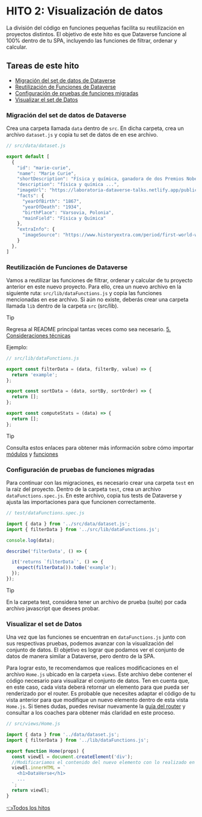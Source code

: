 # **HITO 2:** Visualización de datos

La división del código en funciones pequeñas facilita su
reutilización en proyectos distintos.
El objetivo de este hito es que Dataverse
funcione al 100% dentro de tu SPA,
incluyendo las funciones de filtrar,
ordenar y calcular.

## Tareas de este hito

- [Migración del set de datos de Dataverse](#migración-del-set-de-datos-de-dataverse)
- [Reutilización de Funciones de Dataverse](#reutilización-de-funciones-de-dataverse)
- [Configuración de pruebas de funciones migradas](#configuración-de-pruebas-de-funciones-migradas)
- [Visualizar el set de Datos](#visualizar-el-set-de-datos)

### Migración del set de datos de Dataverse

Crea una carpeta llamada `data` dentro de `src`.
En dicha carpeta, crea un archivo `dataset.js` y
copia tu set de datos de en ese archivo.

``` js
// src/data/dataset.js

export default [
  {
    "id": "marie-curie",
    "name": "Marie Curie",
    "shortDescription": "Física y química, ganadora de dos Premios Nobel.",
    "description": "física y química ...",
    "imageUrl": "https://laboratoria-dataverse-talks.netlify.app/public/marie-curie.jpg",
    "facts": {
      "yearOfBirth": "1867",
      "yearOfDeath": "1934",
      "birthPlace": "Varsovia, Polonia",
      "mainField": "Física y Química"
    },
    "extraInfo": {
      "imageSource": "https://www.historyextra.com/period/first-world-war/life-of-the-week-marie-curie/"
    }
  },
]
```

### Reutilización de Funciones de Dataverse

Vamos a reutilizar las funciones de filtrar, ordenar y
calcular de tu proyecto anterior en este nuevo proyecto.
Para ello, crea un nuevo archivo en la siguiente ruta:
`src/lib/dataFunctions.js` y copia las funciones mencionadas
en ese archivo. Si aún no existe, deberás crear una carpeta llamada
`lib` dentro de la carpeta `src` (src/lib).

>[!TIP]
> Regresa al README principal tantas veces como sea necesario.
> [5. Consideraciones técnicas](../README.md#5-consideraciones-técnicas)

Ejemplo:

```js
// src/lib/dataFunctions.js

export const filterData = (data, filterBy, value) => {
  return 'example';
};

export const sortData = (data, sortBy, sortOrder) => {
  return [];
};

export const computeStats = (data) => {
  return [];
};
```

>[!TIP]
>Consulta estos enlaces para obtener más información sobre cómo importar
>[módulos](https://developer.mozilla.org/es/docs/Web/JavaScript/Guide/Modules)
>y [funciones](https://developer.mozilla.org/es/docs/Web/JavaScript/Reference/Functions)

### Configuración de pruebas de funciones migradas

Para continuar con las migraciones, es necesario crear una
carpeta `test` en la
raíz del proyecto. Dentro de la carpeta `test`, crea un archivo
`dataFunctions.spec.js`. En este archivo, copia tus tests de Dataverse
y ajusta las importaciones para que funcionen correctamente.

``` js
// test/dataFunctions.spec.js

import { data } from '../src/data/dataset.js';
import { filterData } from '../src/lib/dataFunctions.js';

console.log(data);

describe('filterData', () => {

  it('returns `filterData`', () => {
    expect(filterData()).toBe('example');
  });
});
```

> [!TIP]
> En la carpeta test, considera tener un archivo de prueba
(suite) por cada archivo javascript que desees probar.

### Visualizar el set de Datos

Una vez que las funciones se encuentran en `dataFunctions.js`
junto con sus respectivas pruebas,
podemos avanzar con la visualización del conjunto de datos.
El objetivo es lograr que podamos ver
el conjunto de datos de manera similar a Dataverse, pero dentro de la SPA.

Para lograr esto, te recomendamos que realices modificaciones
en el archivo `Home.js` ubicado en la carpeta `views`.
Este archivo debe contener el código necesario para
visualizar el conjunto de datos. Ten en cuenta que,
en este caso, cada vista deberá retornar
un elemento para que pueda ser renderizado por el router.
Es probable que necesites adaptar el
código de tu vista anterior para que modifique un nuevo elemento
dentro de esta vista `Home.js`.
Si tienes dudas, puedes revisar nuevamente la
[guía del router](https://github.com/Laboratoria/curriculum/blob/main/guides/router-spa/README.md)
y consultar a los coaches para obtener
más claridad en este proceso.

``` js
// src/views/Home.js

import { data } from '../data/dataset.js';
import { filterData } from '../lib/dataFunctions.js';

export function Home(props) {
  const viewEl = document.createElement('div');
  //Modificariamos el contenido del nuevo elemento con lo realizado en Dataverse
  viewEl.innerHTML = `
    <h1>DataVerse</h1>
    ...
  `;
  return viewEl;
}
```

[👈Todos los hitos](../README.md#6-hitos)
